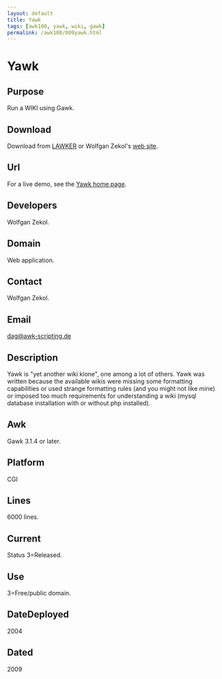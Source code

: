 ```yaml
---
layout: default
title: Yawk
tags: [awk100, yawk, wiki, gawk]
permalink: /awk100/009yawk.html
---
```


# Yawk

## Purpose

Run a WIKI using Gawk.

## Download

Download from [LAWKER][1] or  Wolfgan Zekol's [web site][2].

## Url

For a live demo, see the [Yawk home page][3].

## Developers

Wolfgan Zekol.

## Domain

Web application.

## Contact

Wolfgan Zekol.

## Email

<dag@awk-scripting.de>

## Description

Yawk is "yet another wiki klone", one among a lot of others.  Yawk was
written because the available wikis were missing some formatting
capabilities or used strange formatting rules  (and you might not like
mine) or imposed too much requirements for  understanding a wiki (mysql
database installation with or without php installed).

## Awk

Gawk 3.1.4 or later.

## Platform

CGI

## Lines

6000 lines.

## Current

Status 3=Released.

## Use
 
3=Free/public domain.

## DateDeployed

2004

## Dated

2009

[1]: http://lawker.googlecode.com/svn/fridge/lib/yawk-2.0.0-beta5.tar.gz
[2]: http://www.awk-scripting.de/download/yawk-2.0.0-beta5.tar.gz
[3]: http://www.awk-scripting.de/cgi-bin/wiki.cgi/yawk/00-WikiIndex
